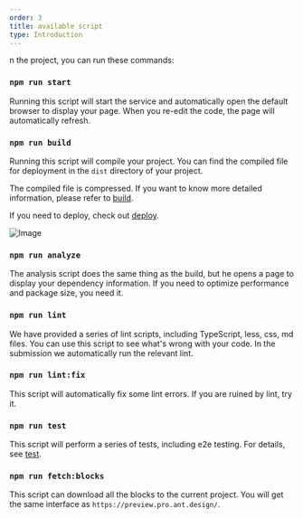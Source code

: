 ```yaml
---
order: 3
title: available script
type: Introduction
---
```


n the project, you can run these commands:

### `npm run start`

Running this script will start the service and automatically open the default browser to display your page. When you re-edit the code, the page will automatically refresh.

### `npm run build`

Running this script will compile your project. You can find the compiled file for deployment in the `dist` directory of your project.

The compiled file is compressed. If you want to know more detailed information, please refer to [build](/docs/build).

If you need to deploy, check out [deploy](/docs/deploy).

![Image](https://user-images.githubusercontent.com/8186664/58555863-2a94d380-824d-11e9-8000-db085c7494f7.png)

### `npm run analyze`

The analysis script does the same thing as the build, but he opens a page to display your dependency information. If you need to optimize performance and package size, you need it.

### `npm run lint`

We have provided a series of lint scripts, including TypeScript, less, css, md files. You can use this script to see what's wrong with your code. In the submission we automatically run the relevant lint.

### `npm run lint:fix`

This script will automatically fix some lint errors. If you are ruined by lint, try it.

### `npm run test`

This script will perform a series of tests, including e2e testing. For details, see [test](/doc/ui-test).

### `npm run fetch:blocks`

This script can download all the blocks to the current project. You will get the same interface as `https://preview.pro.ant.design/`.
